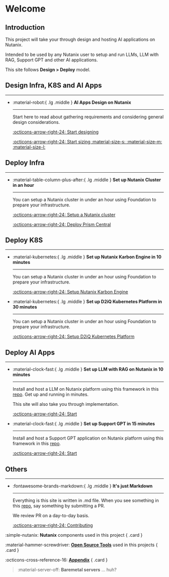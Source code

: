 # Welcome

## Introduction

This project will take your through design and hosting AI applications on Nutanix.

Intended to be used by any Nutanix user to setup and run LLMs, LLM with RAG, Support GPT and other AI applications. 

This site follows **Design > Deploy** model.

## Design Infra, K8S and AI Apps
---

<div class="grid cards" markdown>

-   :material-robot:{ .lg .middle } __AI Apps Design on Nutanix__

    ---

    Start here to read about gathering requirements and considering general design considerations.

    [:octicons-arrow-right-24: Start designing](conceptual/conceptual.md)

    [:octicons-arrow-right-24: Start sizing :material-size-s: :material-size-m: :material-size-l: ](sizing/sizing.md)

</div>

## Deploy Infra
---

<div class="grid cards" markdown>

-   :material-table-column-plus-after:{ .lg .middle } __Set up Nutanix Cluster in an hour__

    ---

    You can setup a Nutanix cluster in under an hour using Foundation to prepare your infrastructure.

    [:octicons-arrow-right-24: Setup a Nutanix cluster](https://nhtd1.howntnx.win/diyfoundation/diyfoundation/)
  
    [:octicons-arrow-right-24: Deploy Prism Central](https://nhtd1.howntnx.win/pcdeploy/pcdeploy/)

</div>

## Deploy K8S 
---

<div class="grid cards" markdown>

-   :material-kubernetes:{ .lg .middle } __Set up Nutanix Karbon Engine in 10 minutes__

    ---

    You can setup a Nutanix cluster in under an hour using Foundation to prepare your infrastructure.

    [:octicons-arrow-right-24: Setup Nutanix Karbon Engine](infra/infra_nke.md)

-   :material-kubernetes:{ .lg .middle } __Set up D2iQ Kubernetes Platform in 30 minutes__

    ---

    You can setup a Nutanix cluster in under an hour using Foundation to prepare your infrastructure.

    [:octicons-arrow-right-24: Setup  D2iQ Kubernetes Platform](infra/infra_dkp.md)

</div>

## Deploy AI Apps
---

<div class="grid cards" markdown>

-   :material-clock-fast:{ .lg .middle } __Set up LLM with RAG on Nutanix in 10 minutes__

    ---

    Install and host a LLM on Nutanix platform using this framework in this [repo](https://github.com/jesse-gonzalez/nai-llm-fleet-infra). Get up and running in minutes.

    This site will also take you through implementation.

    [:octicons-arrow-right-24: Start](llmmgmt/index.md)

-   :material-clock-fast:{ .lg .middle } __Set up Support GPT in 15 minutes__

    ---

    Install and host a Support GPT application on Nutanix platform using this framework in this [repo](https://github.com/jesse-gonzalez/nai-llm-fleet-infra). 

    [:octicons-arrow-right-24: Start](contributing.md)

</div>

## Others
---

<div class="grid cards" markdown>

-   :fontawesome-brands-markdown:{ .lg .middle } __It's just Markdown__

    ---

    Everything is this site is written in .md file. When you see something in this [repo](https://github.com/nutanix-japan/nai-llm), say something by submitting a PR. 
    
    We review PR on a day-to-day basis.

    [:octicons-arrow-right-24: Contributing](contributing.md)

</div>

<div class="grid cards" markdown>

:simple-nutanix: __Nutanix__ components used in this project
{ .card }

:material-hammer-screwdriver: [__Open Source Tools__](tools/tools.md) used in this projects
{ .card }

:octicons-cross-reference-16: [__Appendix__](appendix/appendix.md)
{ .card }

> :material-server-off: __Baremetal servers__ ... huh?

</div>